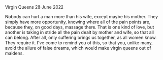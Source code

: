 Virgin Queens
28 June 2022

Nobody can hurt a man more than his wife,
except maybe his mother. They simply
have more opportunity, knowing
where all of the pain points are, because they,
on good days, massage there. That is
one kind of love, but another is
taking in stride all the pain dealt
by mother and wife, so that all can belong.
After all, only suffering brings us together,
as all women know. They require it.
I've come to remind you of this, so that you,
unlike many, avoid the allure of false dreams,
which would make virgin queens out of maidens.  